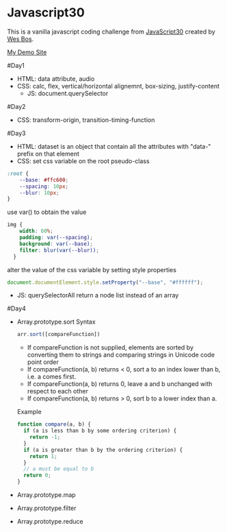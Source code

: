   # Javascript30

This is a vanilla javascript coding challenge from [JavaScript30](https://javascript30.com/) created by [Wes Bos](https://github.com/wesbos).

[My Demo Site](https://tkforce.github.io/javascript30/)

#Day1
  - HTML: data attribute, audio
  - CSS: calc, flex, vertical/horizontal alignemnt, box-sizing, justify-content
    - JS: document.querySelector


#Day2
  - CSS: transform-origin, transition-timing-function


#Day3
  - HTML: dataset is an object that contain all the attributes with "data-" prefix on that element
  - CSS: 
  set css variable on the root pseudo-class    
  ```css
  :root {
      --base: #ffc600;
      --spacing: 10px;
      --blur: 10px;
  }
  ```
  use var() to obtain the value
  ```css
  img {
      width: 60%;
      padding: var(--spacing);
      background: var(--base);
      filter: blur(var(--blur));
    }
  ```
  alter the value of the css variable by setting style properties
  ```javascript
  document.documentElement.style.setProperty("--base", "#ffffff");
  ```
  - JS: querySelectorAll return a node list instead of an array

#Day4
  - Array.prototype.sort
    Syntax
    ```javascript 
    arr.sort([compareFunction])
    ```
    - If compareFunction is not supplied, elements are sorted by converting them to strings and comparing strings in Unicode code point order
    - If compareFunction(a, b) returns < 0, sort a to an index lower than b, i.e. a comes first.
    - If compareFunction(a, b) returns 0, leave a and b unchanged with respect to each other
    - If compareFunction(a, b) returns > 0, sort b to a lower index than a.

    Example
    ```javascript
    function compare(a, b) {
      if (a is less than b by some ordering criterion) {
        return -1;
      }
      if (a is greater than b by the ordering criterion) {
        return 1;
      }
      // a must be equal to b
      return 0;
    }
    ```
    
    
  - Array.prototype.map 
  - Array.prototype.filter 
  - Array.prototype.reduce




